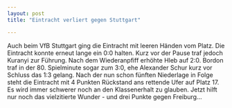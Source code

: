 ```yaml
---
layout: post
title: "Eintracht verliert gegen Stuttgart"

---
```


Auch beim VfB Stuttgart ging die Eintracht mit leeren Händen vom Platz. Die Eintracht konnte erneut lange ein 0:0 halten. Kurz vor der Pause traf jedoch Kuranyi zur Führung. Nach dem Wiederanpfiff erhöhte Hleb auf 2:0. Bordon traf in der 80. Spielminute sogar zum 3:0, ehe Alexander Schur kurz vor Schluss das 1:3 gelang. Nach der nun schon fünften Niederlage in Folge steht die Eintracht mit 4 Punkten Rückstand ans rettende Ufer auf Platz 17. Es wird immer schwerer noch an den Klassenerhalt zu glauben. Jetzt hilft nur noch das vielzitierte Wunder - und drei Punkte gegen Freiburg...


